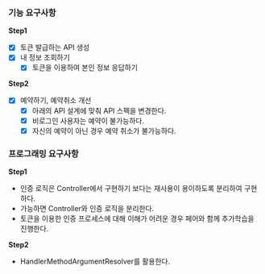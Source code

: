### 기능 요구사항

**Step1**
- [X] 토큰 발급하는 API 생성
- [X] 내 정보 조회하기
  - [X] 토큰을 이용하여 본인 정보 응답하기

**Step2**
- [X] 예약하기, 예약취소 개선
  - [X] 아래의 API 설계에 맞춰 API 스펙을 변경한다.
  - [X] 비로그인 사용자는 예약이 불가능하다.
  - [X] 자신의 예약이 아닌 경우 예약 취소가 불가능하다.

### 프로그래밍 요구사항

**Step1**
- 인증 로직은 Controller에서 구현하기 보다는 재사용이 용이하도록 분리하여 구현하다.
- 가능하면 Controller와 인증 로직을 분리한다.
- 토큰을 이용한 인증 프로세스에 대해 이해가 어려운 경우 페어와 함께 추가학습을 진행한다.

**Step2**
- HandlerMethodArgumentResolver를 활용한다.